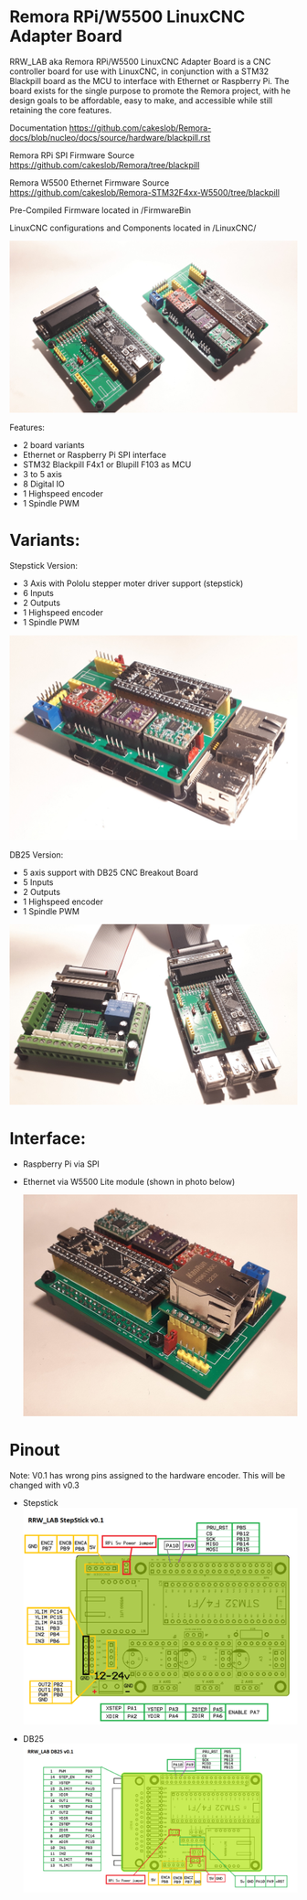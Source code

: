 # Remora RPi/W5500 LinuxCNC Adapter Board


RRW_LAB aka Remora RPi/W5500 LinuxCNC Adapter Board is a CNC controller board for use with LinuxCNC, in conjunction with a STM32 Blackpill board as the MCU to interface with Ethernet or Raspberry Pi. The board exists for the single purpose to promote the Remora project, with he design goals to be  affordable, easy to make, and accessible while still retaining the core features.

Documentation https://github.com/cakeslob/Remora-docs/blob/nucleo/docs/source/hardware/blackpill.rst

Remora RPi SPI Firmware Source  https://github.com/cakeslob/Remora/tree/blackpill

Remora W5500 Ethernet Firmware Source  https://github.com/cakeslob/Remora-STM32F4xx-W5500/tree/blackpill

Pre-Compiled Firmware located in /FirmwareBin

LinuxCNC configurations and Components located in /LinuxCNC/

<img src="/boards.jpg" >

Features:


- 2 board variants 
- Ethernet or Raspberry Pi SPI interface
- STM32 Blackpill F4x1 or Blupill F103 as MCU
- 3 to 5 axis
- 8 Digital IO
- 1 Highspeed encoder
- 1 Spindle PWM


# Variants:

Stepstick Version:

- 3 Axis with Pololu stepper moter driver support (stepstick)
- 6 Inputs
- 2 Outputs
- 1 Highspeed encoder
- 1 Spindle PWM

 <img src="/photos/cncboard_ss_1c.jpg" > 

 DB25 Version:

- 5 axis support with DB25 CNC Breakout Board
- 5 Inputs
- 2 Outputs 
- 1 Highspeed encoder
- 1 Spindle PWM

 <img src="/photos/cncboard_db25_1a.jpg" > 

 # Interface: 

 - Raspberry Pi via SPI
 - Ethernet via W5500 Lite module (shown in photo below)

    <img src="/photos/cncboard_ss_2a.jpg" > 


# Pinout

Note: V0.1 has wrong pins assigned to the hardware encoder. This will be changed with v0.3

- Stepstick
     <img src="/RRW_LAB_SS_v01/rrw_lab_ssv01_pinout.png" >

- DB25
     <img src="/RRW_LAB_DB25_v01/rrw_lab_db25v01_pinout.png" >  
